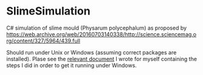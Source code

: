 # SlimeSimulation
C# simulation of slime mould (Physarum polycephalum) as proposed by https://web.archive.org/web/20160703140338/http://science.sciencemag.org/content/327/5964/439.full


Should run under Unix or Windows (assuming correct packages are installed).
Plase see the [relevant document](https://docs.google.com/document/d/1nZomB0WI8fyNvKsuttVC8qP_umh1D-teit0vBsvqI3s/edit?usp=sharing) I wrote for myself containing the steps I did in order to get it running under Windows.